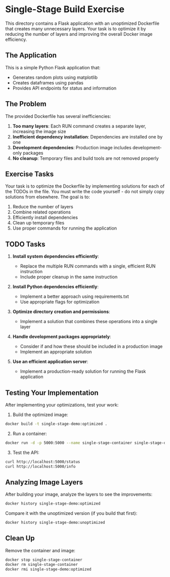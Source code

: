 # Single-Stage Build Exercise

This directory contains a Flask application with an unoptimized Dockerfile that creates many unnecessary layers. Your task is to optimize it by reducing the number of layers and improving the overall Docker image efficiency.

## The Application

This is a simple Python Flask application that:
- Generates random plots using matplotlib
- Creates dataframes using pandas
- Provides API endpoints for status and information

## The Problem

The provided Dockerfile has several inefficiencies:

1. **Too many layers**: Each RUN command creates a separate layer, increasing the image size
2. **Inefficient dependency installation**: Dependencies are installed one by one
3. **Development dependencies**: Production image includes development-only packages
4. **No cleanup**: Temporary files and build tools are not removed properly

## Exercise Tasks

Your task is to optimize the Dockerfile by implementing solutions for each of the TODOs in the file. You must write the code yourself - do not simply copy solutions from elsewhere. The goal is to:

1. Reduce the number of layers
2. Combine related operations
3. Efficiently install dependencies
4. Clean up temporary files
5. Use proper commands for running the application

## TODO Tasks

1. **Install system dependencies efficiently**: 
   - Replace the multiple RUN commands with a single, efficient RUN instruction
   - Include proper cleanup in the same instruction

2. **Install Python dependencies efficiently**: 
   - Implement a better approach using requirements.txt
   - Use appropriate flags for optimization

3. **Optimize directory creation and permissions**:
   - Implement a solution that combines these operations into a single layer

4. **Handle development packages appropriately**:
   - Consider if and how these should be included in a production image
   - Implement an appropriate solution

5. **Use an efficient application server**:
   - Implement a production-ready solution for running the Flask application

## Testing Your Implementation

After implementing your optimizations, test your work:

1. Build the optimized image:
```bash
docker build -t single-stage-demo:optimized .
```

2. Run a container:
```bash
docker run -d -p 5000:5000 --name single-stage-container single-stage-demo:optimized
```

3. Test the API:
```bash
curl http://localhost:5000/status
curl http://localhost:5000/info
```

## Analyzing Image Layers

After building your image, analyze the layers to see the improvements:

```bash
docker history single-stage-demo:optimized
```

Compare it with the unoptimized version (if you build that first):

```bash
docker history single-stage-demo:unoptimized
```

## Clean Up

Remove the container and image:

```bash
docker stop single-stage-container
docker rm single-stage-container
docker rmi single-stage-demo:optimized
``` 